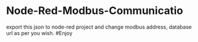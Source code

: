 # Node-Red-Modbus-Communicatio
 export this json to node-red project and change modbus address, database url as per you wish.
 #Enjoy
 
